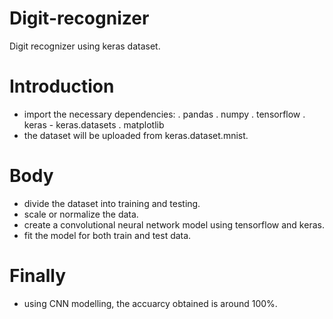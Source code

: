 # Digit-recognizer
Digit recognizer using keras dataset.
# Introduction
 - import the necessary dependencies:
  . pandas
  . numpy
  . tensorflow
  . keras - keras.datasets
  . matplotlib
 - the dataset will be uploaded from keras.dataset.mnist.
# Body
 - divide the dataset into training and testing.
 - scale or normalize the data.
 - create a convolutional neural network model using tensorflow and keras.
 - fit the model for both train and test data.
# Finally
 - using CNN modelling, the accuarcy obtained is around 100%.
